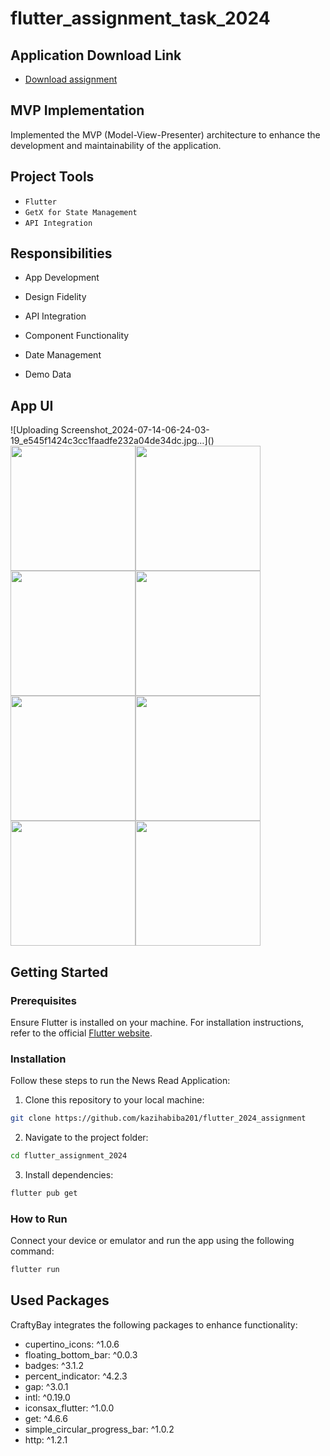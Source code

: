 
# flutter_assignment_task_2024


## Application Download Link
- [Download assignment](https://drive.google.com/drive/folders/1Jag13KjQfpJnojqkNFCNZk2isVJ3TVLF?usp=sharing)

## MVP Implementation

Implemented the MVP (Model-View-Presenter) architecture to enhance the development and maintainability of the application.


## Project Tools
- `Flutter`
- `GetX for State Management`
- `API Integration`


## Responsibilities


 - App Development

 - Design Fidelity

 - API Integration

 - Component Functionality

 - Date Management

 - Demo Data





## App UI

<div style="display: flex; flex-wrap: wrap;">
![Uploading Screenshot_2024-07-14-06-24-03-19_e545f1424c3cc1faadfe232a04de34dc.jpg…]()


 <img src="https://github.com/user-attachments/assets/624857ae-d58d-4720-83a0-030ea974baca" width="200" />
  <img src="https://github.com/user-attachments/assets/7bcef5c5-323b-4d69-b74c-557acf929756" width="200" />
  <img src="https://github.com/user-attachments/assets/06724e56-3e79-4eea-b57c-6562d927e215" width="200" />
   <img src="https://github.com/user-attachments/assets/090ba723-8b4a-48be-8ef2-0061239c9e5f" width="200" />
  <img src="https://github.com/user-attachments/assets/2cdc1009-38e2-4742-a623-5b497c864006" width="200" />
    <img src="https://github.com/user-attachments/assets/9da1d45b-0a7b-4174-9192-3c6fce03e7c4" width="200" />
   <img src="https://github.com/user-attachments/assets/de2834bb-fe2f-43a2-b8b3-d90145652fc0" width="200" />
  <img src="https://github.com/user-attachments/assets/f3c9c466-9e36-4c95-8856-317adcceedc2" width="200" />
</div>


## Getting Started

### Prerequisites

Ensure Flutter is installed on your machine. For installation instructions, refer to the official [Flutter website](https://flutter.dev/docs/get-started/install).

### Installation

Follow these steps to run the News Read Application:

1. Clone this repository to your local machine:

```bash
git clone https://github.com/kazihabiba201/flutter_2024_assignment
```

2. Navigate to the project folder:

```bash
cd flutter_assignment_2024
```

3. Install dependencies:

```bash
flutter pub get
```

### How to Run

Connect your device or emulator and run the app using the following command:

```bash
flutter run
```

## Used Packages

CraftyBay integrates the following packages to enhance functionality:
  - cupertino_icons: ^1.0.6
  - floating_bottom_bar: ^0.0.3
  - badges: ^3.1.2
  - percent_indicator: ^4.2.3
  - gap: ^3.0.1
  - intl: ^0.19.0
  - iconsax_flutter: ^1.0.0
  - get: ^4.6.6
  - simple_circular_progress_bar: ^1.0.2
  - http: ^1.2.1


